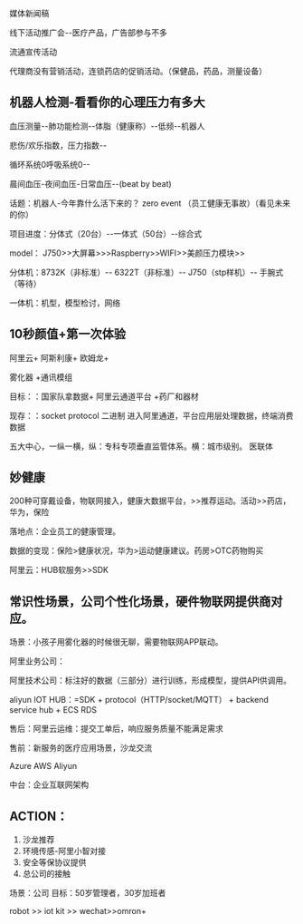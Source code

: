 媒体新闻稿

线下活动推广会--医疗产品，广告部参与不多

流通宣传活动

代理商没有营销活动，连锁药店的促销活动。（保健品，药品，测量设备）

## 机器人检测-看看你的心理压力有多大

血压测量--肺功能检测--体脂（健康称）--低频--机器人

悲伤/欢乐指数，压力指数--

循环系统0呼吸系统0--

晨间血压-夜间血压-日常血压--(beat by beat)

话题：机器人-今年靠什么活下来的？  zero event  （员工健康无事故）（看见未来的你）

项目进度：分体式（20台）--一体式（50台）--综合式

model： J750>>大屏幕>>>Raspberry>>WIFI>>美颜压力模块>>

分体机：8732K（非标准）-- 6322T（非标准）-- J750（stp样机）-- 手腕式（等待）

一体机：机型，模型检讨，网络

## 10秒颜值+第一次体验



阿里云+ 阿斯利康+ 欧姆龙+ 

雾化器 +通讯模组 

目标：：国家队拿数据+ 阿里云通道平台 +药厂和器材

现存：：socket protocol  二进制  进入阿里通道，平台应用层处理数据，终端消费数据

五大中心，一纵一横，纵：专科专项垂直监管体系。横：城市级别。 医联体

## 妙健康 

200种可穿戴设备，物联网接入，健康大数据平台，>>推荐运动。活动>>药店，华为，保险

落地点：企业员工的健康管理。

数据的变现：保险>健康状况，华为>运动健康建议。药房>OTC药物购买

阿里云：HUB软服务>>SDK

## 常识性场景，公司个性化场景，硬件物联网提供商对应。

场景：小孩子用雾化器的时候很无聊，需要物联网APP联动。

阿里业务公司：

阿里技术公司：标注好的数据（三部分）进行训练，形成模型，提供API供调用。

aliyun IOT HUB：=SDK + protocol（HTTP/socket/MQTT） + backend service hub + ECS RDS 

售后：阿里云运维：提交工单后，响应服务质量不能满足需求

售前：新服务的医疗应用场景，沙龙交流

Azure  AWS  Aliyun  

中台：企业互联网架构

## ACTION：

1.  沙龙推荐
2. 环境传感-阿里小智对接
3. 安全等保协议提供
4. 总公司的接触





场景：公司     目标：50岁管理者，30岁加班者

robot >> iot kit >> wechat>>omron+




